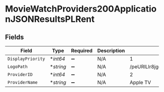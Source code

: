 # MovieWatchProviders200ApplicationJSONResultsPLRent


## Fields

| Field                            | Type                             | Required                         | Description                      | Example                          |
| -------------------------------- | -------------------------------- | -------------------------------- | -------------------------------- | -------------------------------- |
| `DisplayPriority`                | **int64*                         | :heavy_minus_sign:               | N/A                              | 1                                |
| `LogoPath`                       | **string*                        | :heavy_minus_sign:               | N/A                              | /peURlLlr8jggOwK53fJ5wdQl05y.jpg |
| `ProviderID`                     | **int64*                         | :heavy_minus_sign:               | N/A                              | 2                                |
| `ProviderName`                   | **string*                        | :heavy_minus_sign:               | N/A                              | Apple TV                         |